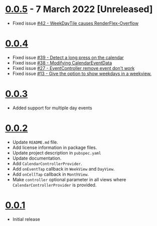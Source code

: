 # [0.0.5]() - 7 March 2022 [Unreleased]

- Fixed issue [#42 - WeekDayTile causes RenderFlex-Overflow](https://github.com/SimformSolutionsPvtLtd/flutter_calendar_view/issues/42)

# [0.0.4](https://github.com/SimformSolutionsPvtLtd/flutter_calendar_view/tree/0.0.4)

- Fixed issue [#39 - Detect a long press on the calendar](https://github.com/SimformSolutionsPvtLtd/flutter_calendar_view/issues/39)
- Fixed issue [#38 - Modifying CalendarEventData](https://github.com/SimformSolutionsPvtLtd/flutter_calendar_view/issues/38)
- Fixed issue [#27 - EventController remove event don't work](https://github.com/SimformSolutionsPvtLtd/flutter_calendar_view/issues/27)
- Fixed issue [#13 - Give the option to show weekdays in a weekview.](https://github.com/SimformSolutionsPvtLtd/flutter_calendar_view/issues/13)

# [0.0.3](https://github.com/SimformSolutionsPvtLtd/flutter_calendar_view/tree/0.0.3)

- Added support for multiple day events

# [0.0.2](https://github.com/SimformSolutionsPvtLtd/flutter_calendar_view/tree/0.0.2)

- Update `README.md` file.
- Add license information in package files.
- Update project description in `pubspec.yaml`
- Update documentation.
- Add `CalendarControllerProvider`.
- Add `onEventTap` callback in `WeekView` and `DayView`.
- Add `onCellTap` callback in `MonthView`.
- Make `controller` optional parameter in all views where `CalendarControllerProvider` is provided.

# [0.0.1](https://github.com/SimformSolutionsPvtLtd/flutter_calendar_view/tree/0.0.1)

- Initial release